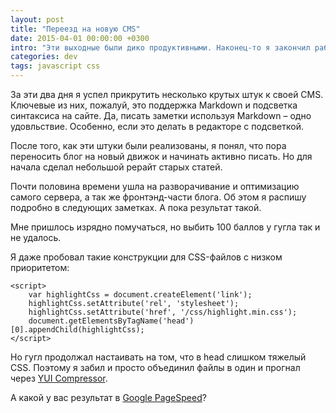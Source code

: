 ```yaml
---
layout: post
title: "Переезд на новую CMS"
date: 2015-04-01 00:00:00 +0300
intro: "Эти выходные были дико продуктивными. Наконец-то я закончил работу над первой версией облачной CMS для личных проектов. И перенес на нее свой блог."
categories: dev
tags: javascript css
---
```


За эти два дня я успел прикрутить несколько крутых штук к своей CMS. Ключевые из них, пожалуй, это поддержка Markdown и подсветка синтаксиса на сайте. Да, писать заметки используя Markdown – одно удовльствие. Особенно, если это делать в редакторе с подсветкой.

После того, как эти штуки были реализованы, я понял, что пора переносить блог на новый движок и начинать активно писать. Но для начала сделал небольшой рерайт старых статей.

Почти половина времени ушла на разворачивание и оптимизацию самого сервера, а так же фронтэнд-части блога. Об этом я распишу подробно в следующих заметках. А пока результат такой.

Мне пришлось изрядно помучаться, но выбить 100 баллов у гугла так и не удалось.

Я даже пробовал такие конструкции для CSS-файлов с низком приоритетом:

```
<script>
    var highlightCss = document.createElement('link');
    highlightCss.setAttribute('rel', 'stylesheet');
    highlightCss.setAttribute('href', '/css/highlight.min.css');
    document.getElementsByTagName('head')[0].appendChild(highlightCss);
</script>
```

Но гугл продолжал настаивать на том, что в head слишком тяжелый CSS. Поэтому я забил и просто объединил файлы в один и прогнал через [YUI Compressor](http://yui.github.io/yuicompressor/).

А какой у вас результат в [Google PageSpeed](https://developers.google.com/speed/pagespeed/insights/)?
